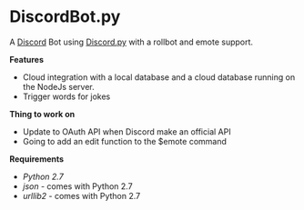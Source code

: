 # DiscordBot.py
A [Discord](https://discordapp.com/) Bot using [Discord.py](https://github.com/Rapptz/discord.py) with a rollbot and emote support.

**Features**
* Cloud integration with a local database and a cloud database running on the NodeJs server.
* Trigger words for jokes

**Thing to work on**
* Update to OAuth API when Discord make an official API
* Going to add an edit function to the $emote command


**Requirements**
* *Python 2.7*
* *json* - comes with Python 2.7
* *urllib2* - comes with Python 2.7
